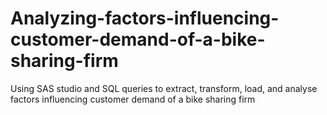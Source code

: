 # Analyzing-factors-influencing-customer-demand-of-a-bike-sharing-firm
Using SAS studio and SQL queries to extract, transform, load, and analyse factors influencing customer demand of a bike sharing firm
